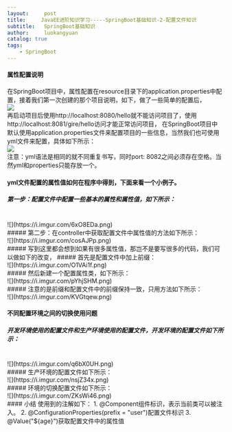 ```yaml
---
layout:     post
title:     JavaEE进阶知识学习-----SpringBoot基础知识-2-配置文件知识
subtitle:   SpringBoot基础知识
author:     luokangyuan
catalog: true
tags:
    - SpringBoot
---
```

#### 属性配置说明
在SpringBoot项目中，属性配置在resource目录下的application.properties中配置，接着我们第一次创建的那个项目说明，如下，做了一些简单的配置后，
<br>
![](https://i.imgur.com/Ea6jseT.png)
<br>
再启动项目后使用http://localhost:8080/hello就不能访问项目了，使用http://localhost:8081/gire/hello访问才能正常访问项目，
在SpringBoot项目中默认使用application.properties文件来配置项目的一些信息，当然我们也可使用yml文件来配置，具体如下所示：
<br>
![](https://i.imgur.com/lgQLENn.png)
<br>
注意：yml语法是相同的就不同重复书写，同时port: 8082之间必须存在空格。当然yml和properties只能存放一个。
#### yml文件配置的属性值如何在程序中得到，下面来看一个小例子。
##### 第一步：配置文件中配置一些基本的属性和属性值，如下所示：
<br>
![](https://i.imgur.com/6xO8EDa.png)
<br>
##### 第二步：在controller中获取配置文件中属性值的方法如下所示：
<br>
![](https://i.imgur.com/cosAJPp.png)
<br>
##### 写到这里都会想到如果有很多属性值，那岂不是要写很多的代码，我们可以做如下的改变，
##### 首先是配置文件中加上前缀：
<br>
![](https://i.imgur.com/O1VAi1f.png)
<br>
##### 然后新建一个配置属性类，如下所示：
<br>
![](https://i.imgur.com/pYhjSHM.png)
<br>
##### 注意的是前缀和配置文件中的前缀保持一致，只用方法如下所示：
<br>
![](https://i.imgur.com/KVGtqew.png)
<br>

#### 不同配置环境之间的切换使用问题
##### 开发环境使用的配置文件和生产环境使用的配置文件，开发环境的配置文件如下所示：
<br>
![](https://i.imgur.com/q6bX0UH.png)
<br>
##### 生产环境的配置文件如下所示：
<br>
![](https://i.imgur.com/nsjZ34x.png)
<br>
##### 环境的切换配置文件如下所示：
<br>
![](https://i.imgur.com/ZKsWi46.png)
<br>
#### 小结
使用到的注解如下：
1. @Component组件标识，表示当前类可以被注入。
2. @ConfigurationProperties(prefix = "user")配置文件标识
3. @Value("${age}")获取配置文件中的属性值

